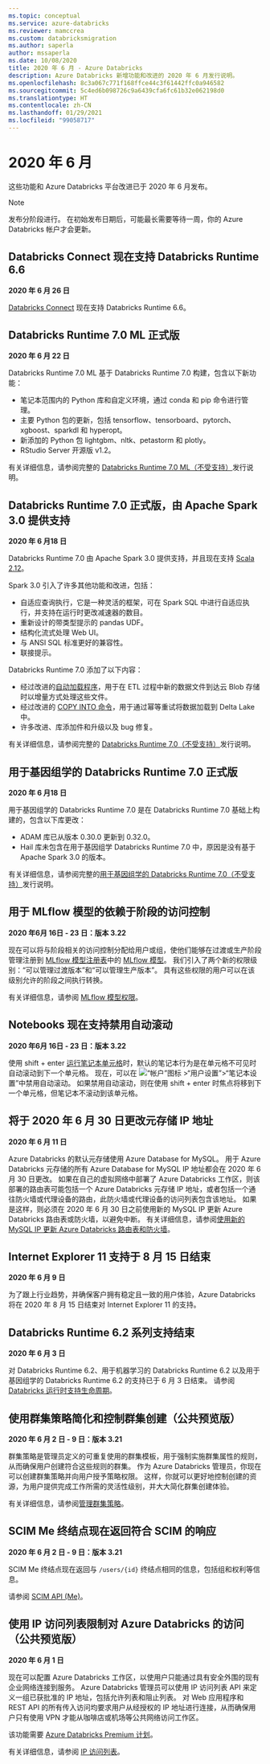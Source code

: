 ```yaml
---
ms.topic: conceptual
ms.service: azure-databricks
ms.reviewer: mamccrea
ms.custom: databricksmigration
ms.author: saperla
author: mssaperla
ms.date: 10/08/2020
title: 2020 年 6 月 - Azure Databricks
description: Azure Databricks 新增功能和改进的 2020 年 6 月发行说明。
ms.openlocfilehash: 8c3a067c771f168ffce44c3f61442ffc0a946582
ms.sourcegitcommit: 5c4ed6b098726c9a6439cfa6fc61b32e062198d0
ms.translationtype: HT
ms.contentlocale: zh-CN
ms.lasthandoff: 01/29/2021
ms.locfileid: "99058717"
---
```

# <a name="june-2020"></a>2020 年 6 月

这些功能和 Azure Databricks 平台改进已于 2020 年 6 月发布。

> [!NOTE]
>
> 发布分阶段进行。 在初始发布日期后，可能最长需要等待一周，你的 Azure Databricks 帐户才会更新。

## <a name="databricks-connect-now-supports-databricks-runtime-66"></a>Databricks Connect 现在支持 Databricks Runtime 6.6

**2020 年 6 月 26 日**

[Databricks Connect](../../../dev-tools/databricks-connect.md) 现在支持 Databricks Runtime 6.6。

## <a name="databricks-runtime-70-ml-ga"></a>Databricks Runtime 7.0 ML 正式版

**2020 年 6 月 22 日**

Databricks Runtime 7.0 ML 基于 Databricks Runtime 7.0 构建，包含以下新功能：

* 笔记本范围内的 Python 库和自定义环境，通过 conda 和 pip 命令进行管理。
* 主要 Python 包的更新，包括 tensorflow、tensorboard、pytorch、xgboost、sparkdl 和 hyperopt。
* 新添加的 Python 包 lightgbm、nltk、petastorm 和 plotly。
* RStudio Server 开源版 v1.2。

有关详细信息，请参阅完整的 [Databricks Runtime 7.0 ML（不受支持）](../../runtime/7.0ml.md)发行说明。

## <a name="databricks-runtime-70-ga-powered-by-apache-spark-30"></a>Databricks Runtime 7.0 正式版，由 Apache Spark 3.0 提供支持

**2020 年 6 月18 日**

Databricks Runtime 7.0 由 Apache Spark 3.0 提供支持，并且现在支持 [Scala 2.12](https://github.com/scala/scala/releases/tag/v2.12.11)。

Spark 3.0 引入了许多其他功能和改进，包括：

* 自适应查询执行，它是一种灵活的框架，可在 Spark SQL 中进行自适应执行，并支持在运行时更改减速器的数目。
* 重新设计的带类型提示的 pandas UDF。
* 结构化流式处理 Web UI。
* 与 ANSI SQL 标准更好的兼容性。
* 联接提示。

Databricks Runtime 7.0 添加了以下内容：

* 经过改进的[自动加载程序](../../../spark/latest/structured-streaming/auto-loader.md)，用于在 ETL 过程中新的数据文件到达云 Blob 存储时以增量方式处理这些文件。
* 经过改进的 [COPY INTO 命令](../../../spark/latest/spark-sql/language-manual/delta-copy-into.md)，用于通过幂等重试将数据加载到 Delta Lake 中。
* 许多改进、库添加件和升级以及 bug 修复。

有关详细信息，请参阅完整的 [Databricks Runtime 7.0（不受支持）](../../runtime/7.0.md)发行说明。

## <a name="databricks-runtime-70-for-genomics-ga"></a>用于基因组学的 Databricks Runtime 7.0 正式版

**2020 年 6 月18 日**

用于基因组学的 Databricks Runtime 7.0 是在 Databricks Runtime 7.0 基础上构建的，包含以下库更改：

* ADAM 库已从版本 0.30.0 更新到 0.32.0。
* Hail 库未包含在用于基因组学 Databricks Runtime 7.0 中，原因是没有基于 Apache Spark 3.0 的版本。

有关详细信息，请参阅完整的[用于基因组学的 Databricks Runtime 7.0（不受支持）](../../runtime/7.0genomics.md)发行说明。

## <a name="stage-dependent-access-controls-for-mlflow-models"></a>用于 MLflow 模型的依赖于阶段的访问控制

**2020 年6月 16日 - 23 日：版本 3.22**

现在可以将与阶段相关的访问控制分配给用户或组，使他们能够在过渡或生产阶段管理注册到 [MLflow 模型注册表](../../../applications/mlflow/model-registry.md)中的 [MLflow 模型](../../../applications/mlflow/models.md)。 我们引入了两个新的权限级别：“可以管理过渡版本”和“可以管理生产版本”。 具有这些权限的用户可以在该级别允许的阶段之间执行转换。

有关详细信息，请参阅 [MLflow 模型权限](../../../security/access-control/workspace-acl.md#mlflow-model-permissions)。

## <a name="notebooks-now-support-disabling-auto-scroll"></a>Notebooks 现在支持禁用自动滚动

**2020 年6月 16日 - 23 日：版本 3.22**

使用 shift + enter [运行笔记本单元格](../../../notebooks/notebooks-use.md#run-a-cell)时，默认的笔记本行为是在单元格不可见时自动滚动到下一个单元格。 现在，可以在 ![“帐户”图标](../../../_static/images/icons/account-icon.png) >“用户设置”>“笔记本设置”中禁用自动滚动。 如果禁用自动滚动，则在使用 shift + enter 时焦点将移到下一个单元格，但笔记本不滚动到该单元格。

## <a name="metastore-ip-addresses-to-change-on-june-30-2020"></a>将于 2020 年 6 月 30 日更改元存储 IP 地址

**2020 年 6 月 11 日**

Azure Databricks 的默认元存储使用 Azure Database for MySQL。 用于 Azure Databricks 元存储的所有 Azure Database for MySQL IP 地址都会在 2020 年 6 月 30 日更改。 如果在自己的虚拟网络中部署了 Azure Databricks 工作区，则该部署的路由表可能包括一个 Azure Databricks 元存储 IP 地址，或者包括一个通往防火墙或代理设备的路由，此防火墙或代理设备的访问列表包含该地址。 如果是这样，则必须在 2020 年 6 月 30 日之前使用新的 MySQL IP 更新 Azure Databricks 路由表或防火墙，以避免中断。 有关详细信息，请参阅[使用新的 MySQL IP 更新 Azure Databricks 路由表和防火墙](/azure-databricks/mysql-ip-address)。

## <a name="internet-explorer-11-support-ends-on-august-15"></a>Internet Explorer 11 支持于 8 月 15 日结束

**2020 年 6 月 9 日**

为了跟上行业趋势，并确保客户拥有稳定且一致的用户体验，Azure Databricks 将在 2020 年 8 月 15 日结束对 Internet Explorer 11 的支持。

## <a name="databricks-runtime-62-series-support-ends"></a>Databricks Runtime 6.2 系列支持结束

**2020 年 6 月 3 日**

对 Databricks Runtime 6.2、用于机器学习的 Databricks Runtime 6.2 以及用于基因组学的 Databricks Runtime 6.2 的支持已于 6 月 3 日结束。 请参阅 [Databricks 运行时支持生命周期](../../runtime/databricks-runtime-ver.md#runtime-support)。

## <a name="simplify-and-control-cluster-creation-using-cluster-policies-public-preview"></a>使用群集策略简化和控制群集创建（公共预览版）

**2020 年 6 月 2 日 - 9 日：版本 3.21**

群集策略是管理员定义的可重复使用的群集模板，用于强制实施群集属性的规则，从而确保用户创建符合这些规则的群集。 作为 Azure Databricks 管理员，你现在可以创建群集策略并向用户授予策略权限。 这样，你就可以更好地控制创建的资源，为用户提供完成工作所需的灵活性级别，并大大简化群集创建体验。

有关详细信息，请参阅[管理群集策略](../../../administration-guide/clusters/policies.md)。

## <a name="scim-me-endpoint-now-returns-scim-compliant-response"></a>SCIM Me 终结点现在返回符合 SCIM 的响应

**2020 年 6 月 2 日 - 9 日：版本 3.21**

SCIM Me 终结点现在返回与 `/users/{id}` 终结点相同的信息，包括组和权利等信息。

请参阅 [SCIM API (Me)](../../../dev-tools/api/latest/scim/scim-me.md)。

## <a name="restrict-access-to-azure-databricks-using-ip-access-lists-public-preview"></a>使用 IP 访问列表限制对 Azure Databricks 的访问（公共预览版）

**2020 年 6 月 1 日**

现在可以配置 Azure Databricks 工作区，以使用户只能通过具有安全外围的现有企业网络连接到服务。 Azure Databricks 管理员可以使用 IP 访问列表 API 来定义一组已获批准的 IP 地址，包括允许列表和阻止列表。 对 Web 应用程序和 REST API 的所有传入访问均要求用户从经授权的 IP 地址进行连接，从而确保用户只有使用 VPN 才能从咖啡店或机场等公共网络访问工作区。

该功能需要 [Azure Databricks Premium 计划](https://databricks.com/product/azure-pricing)。

有关详细信息，请参阅 [IP 访问列表](../../../security/network/ip-access-list.md)。
